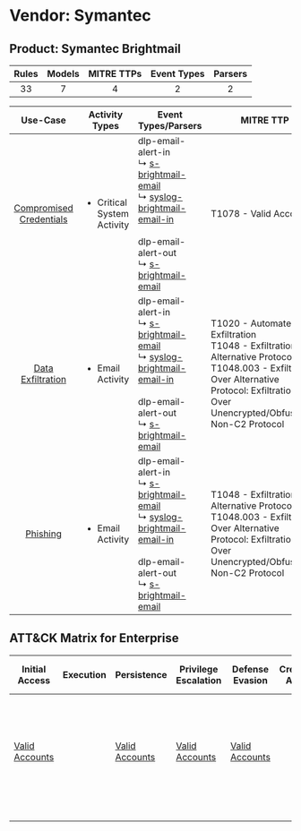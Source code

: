 Vendor: Symantec
================
Product: Symantec Brightmail
----------------------------
| Rules | Models | MITRE TTPs | Event Types | Parsers |
|:-----:|:------:|:----------:|:-----------:|:-------:|
|  33   |   7    |     4      |      2      |    2    |

|                                  Use-Case                                  | Activity Types                             | Event Types/Parsers                                                                                                                                                                                                                                                                         | MITRE TTP                                                                                                                                                                                            | Content                                                                                                                    |
|:--------------------------------------------------------------------------:| ------------------------------------------ | ------------------------------------------------------------------------------------------------------------------------------------------------------------------------------------------------------------------------------------------------------------------------------------------- | ---------------------------------------------------------------------------------------------------------------------------------------------------------------------------------------------------- | -------------------------------------------------------------------------------------------------------------------------- |
| [Compromised Credentials](../../../UseCases/uc_compromised_credentials.md) | <ul><li>Critical System Activity</li></ul> |  dlp-email-alert-in<br> ↳ [s-brightmail-email](Parsers/parserContent_s-brightmail-email.md)<br> ↳ [syslog-brightmail-email-in](Parsers/parserContent_syslog-brightmail-email-in.md)<br><br> dlp-email-alert-out<br> ↳ [s-brightmail-email](Parsers/parserContent_s-brightmail-email.md)<br> | T1078 - Valid Accounts<br>                                                                                                                                                                           | [<ul><li>1 Rules</li></ul>](Rules_Models/r_m_symantec_symantec_brightmail_Compromised_Credentials.md)                      |
|       [Data Exfiltration](../../../UseCases/uc_data_exfiltration.md)       | <ul><li>Email Activity</li></ul>           |  dlp-email-alert-in<br> ↳ [s-brightmail-email](Parsers/parserContent_s-brightmail-email.md)<br> ↳ [syslog-brightmail-email-in](Parsers/parserContent_syslog-brightmail-email-in.md)<br><br> dlp-email-alert-out<br> ↳ [s-brightmail-email](Parsers/parserContent_s-brightmail-email.md)<br> | T1020 - Automated Exfiltration<br>T1048 - Exfiltration Over Alternative Protocol<br>T1048.003 - Exfiltration Over Alternative Protocol: Exfiltration Over Unencrypted/Obfuscated Non-C2 Protocol<br> | [<ul><li>32 Rules</li></ul><ul><li>7 Models</li></ul>](Rules_Models/r_m_symantec_symantec_brightmail_Data_Exfiltration.md) |
|                [Phishing](../../../UseCases/uc_phishing.md)                | <ul><li>Email Activity</li></ul>           |  dlp-email-alert-in<br> ↳ [s-brightmail-email](Parsers/parserContent_s-brightmail-email.md)<br> ↳ [syslog-brightmail-email-in](Parsers/parserContent_syslog-brightmail-email-in.md)<br><br> dlp-email-alert-out<br> ↳ [s-brightmail-email](Parsers/parserContent_s-brightmail-email.md)<br> | T1048 - Exfiltration Over Alternative Protocol<br>T1048.003 - Exfiltration Over Alternative Protocol: Exfiltration Over Unencrypted/Obfuscated Non-C2 Protocol<br>                                   | [<ul><li>7 Rules</li></ul><ul><li>2 Models</li></ul>](Rules_Models/r_m_symantec_symantec_brightmail_Phishing.md)           |

ATT&CK Matrix for Enterprise
----------------------------
| Initial Access                                                      | Execution | Persistence                                                         | Privilege Escalation                                                | Defense Evasion                                                     | Credential Access | Discovery | Lateral Movement | Collection | Command and Control | Exfiltration                                                                                                                                                                                                                                                                                                                    | Impact |
| ------------------------------------------------------------------- | --------- | ------------------------------------------------------------------- | ------------------------------------------------------------------- | ------------------------------------------------------------------- | ----------------- | --------- | ---------------- | ---------- | ------------------- | ------------------------------------------------------------------------------------------------------------------------------------------------------------------------------------------------------------------------------------------------------------------------------------------------------------------------------- | ------ |
| [Valid Accounts](https://attack.mitre.org/techniques/T1078)<br><br> |           | [Valid Accounts](https://attack.mitre.org/techniques/T1078)<br><br> | [Valid Accounts](https://attack.mitre.org/techniques/T1078)<br><br> | [Valid Accounts](https://attack.mitre.org/techniques/T1078)<br><br> |                   |           |                  |            |                     | [Exfiltration Over Alternative Protocol](https://attack.mitre.org/techniques/T1048)<br><br>[Exfiltration Over Alternative Protocol: Exfiltration Over Unencrypted/Obfuscated Non-C2 Protocol](https://attack.mitre.org/techniques/T1048/003)<br><br>[Automated Exfiltration](https://attack.mitre.org/techniques/T1020)<br><br> |        |